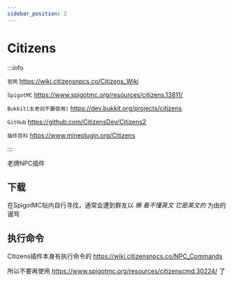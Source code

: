 ```yaml
---
sidebar_position: 2
---
```


# Citizens

:::info

`官网` https://wiki.citizensnpcs.co/Citizens_Wiki

`SpigotMC` https://www.spigotmc.org/resources/citizens.13811/

`Bukkit(太老旧不要使用)` https://dev.bukkit.org/projects/citizens

`GitHub` https://github.com/CitizensDev/Citizens2

`插件百科` https://www.mineplugin.org/Citizens

:::

老牌NPC插件

## 下载

在SpigotMC帖内自行寻找，通常会遭到群友以 *懒* *看不懂英文* *它是英文的* 为由的谩骂

## 执行命令

Citizens插件本身有执行命令的 https://wiki.citizensnpcs.co/NPC_Commands

所以不要再使用 https://www.spigotmc.org/resources/citizenscmd.30224/ 了

